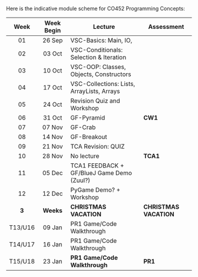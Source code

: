 
Here is the indicative module scheme for CO452 Programming Concepts:

| Week | Week Begin | Lecture | Assessment |
| :---: | :---: | ---- | ---- |
| 01 | 26 Sep | VSC-Basics: Main, IO, | | 
| 02 | 03 Oct | VSC-Conditionals: Selection & Iteration | | 
| 03 | 10 Oct | VSC-OOP: Classes, Objects, Constructors | | 
| 04 | 17 Oct | VSC-Collections: Lists, ArrayLists, Arrays | | 
| 05 | 24 Oct | Revision Quiz and Workshop | | 
| 06 | 31 Oct | GF-Pyramid | **CW1** | 
| 07 | 07 Nov | GF-Crab | | 
| 08 | 14 Nov | GF-Breakout | | 
| 09 | 21 Nov | TCA Revision: QUIZ | |  
| 10 | 28 Nov | No lecture | **TCA1** |
| 11 | 05 Dec | TCA1 FEEDBACK + GF/BlueJ Game Demo (Zuul?) | | 
| 12 | 12 Dec | PyGame Demo? + Workshop | |  
| **3** | **Weeks** | **CHRISTMAS VACATION** | **CHRISTMAS VACATION** | 
| T13/U16 | 09 Jan | PR1 Game/Code Walkthrough | |   
| T14/U17 | 16 Jan | PR1 Game/Code Walkthrough  | | 
| T15/U18 | 23 Jan | **PR1 Game/Code Walkthrough** | **PR1** | 
